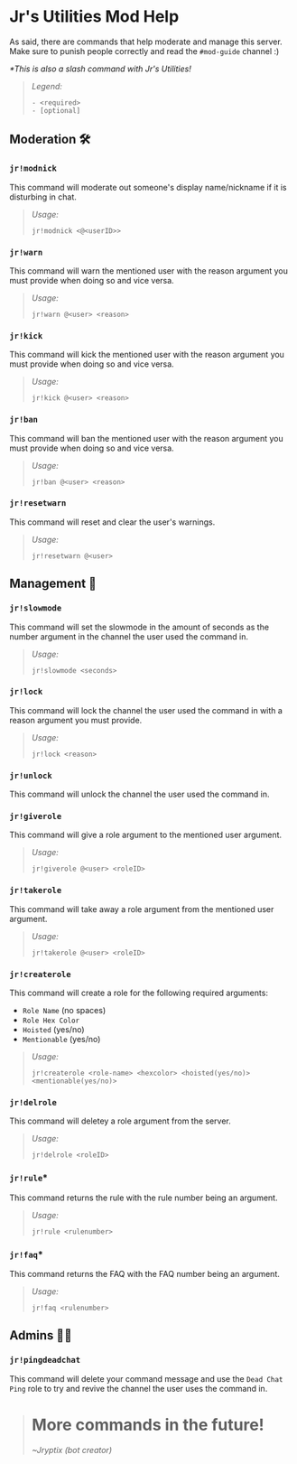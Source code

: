 # Jr's Utilities Mod Help
As said, there are commands that help moderate and manage this server. Make sure to punish people correctly and read the `#mod-guide` channel :)

*\*This is also a slash command with Jr's Utilities!*

> _Legend:_
> ```
> - <required>
> - [optional]
> ```
  
## Moderation 🛠️
  
### `jr!modnick`
This command will moderate out someone's display name/nickname if it is disturbing in chat.
  
> _Usage:_
> ```
> jr!modnick <@<userID>>
> ```
  
### `jr!warn`
This command will warn the mentioned user with the reason argument you must provide when doing so and vice versa.
  
> _Usage:_
> ```
> jr!warn @<user> <reason>
> ```
  
### `jr!kick`
This command will kick the mentioned user with the reason argument you must provide when doing so and vice versa.
  
> _Usage:_
> ```
> jr!kick @<user> <reason>
> ```
  
### `jr!ban`
This command will ban the mentioned user with the reason argument you must provide when doing so and vice versa.
  
> _Usage:_
> ```
> jr!ban @<user> <reason>
> ```
  
### `jr!resetwarn`
This command will reset and clear the user's warnings.
  
> _Usage:_
> ```
> jr!resetwarn @<user>
> ```
 
## Management 🔧
  
### `jr!slowmode`
This command will set the slowmode in the amount of seconds as the number argument in the channel the user used the command in.
  
> _Usage:_
> ```
> jr!slowmode <seconds>
> ```
  
### `jr!lock`
This command will lock the channel the user used the command in with a reason argument you must provide.
  
> _Usage:_
> ```
> jr!lock <reason>
> ```
  
### `jr!unlock`
This command will unlock the channel the user used the command in.
  
### `jr!giverole`
This command will give a role argument to the mentioned user argument.
  
> _Usage:_
> ```
> jr!giverole @<user> <roleID>
> ```
  
### `jr!takerole`
This command will take away a role argument from the mentioned user argument.
  
> _Usage:_
> ```
> jr!takerole @<user> <roleID>
> ```
  
### `jr!createrole`
This command will create a role for the following required arguments:
- `Role Name` (no spaces)
- `Role Hex Color`
- `Hoisted` (yes/no)
- `Mentionable` (yes/no)
  
> _Usage:_
> ```
> jr!createrole <role-name> <hexcolor> <hoisted(yes/no)> <mentionable(yes/no)>
> ```
  
### `jr!delrole`
This command will deletey a role argument from the server.
  
> _Usage:_
> ```
> jr!delrole <roleID>
> ```
  
### `jr!rule`*
This command returns the rule with the rule number being an argument.
  
> _Usage:_
> ```
> jr!rule <rulenumber>
> ```
  
### `jr!faq`*
This command returns the FAQ with the FAQ number being an argument.
  
> _Usage:_
> ```
> jr!faq <rulenumber>
> ```
  
## Admins 👨‍💻
  
### `jr!pingdeadchat`
This command will delete your command message and use the `Dead Chat Ping` role to try and revive the channel the user uses the command in.
  
> # More commands in the future!
> _~Jryptix (bot creator)_
